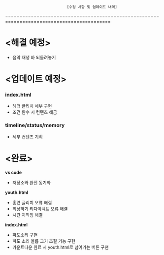 




                                [수정 사항 및 업데이트 내역]



===========================================================================================



# <해결 예정>
- 음악 재생 바 되돌려놓기

# <업데이트 예정>
### **index.html**
- 헤더 글리치 세부 구현
- 조건 완수 시 컨텐츠 해금
 
### **timeline/status/memory**
- 세부 컨텐츠 기획


# <완료>
**vs code**
- 저장소와 완전 동기화

**youth.html**
- 홍련 글리치 오류 해결
- 회상하기 리다이렉트 오류 해결
- 시간 지직임 해결

**index.html**
- 파도소리 구현
- 파도 소리 볼륨 크기 조절 기능 구현 
- 카운트다운 완료 시 youth.html로 넘어가는 버튼 구현